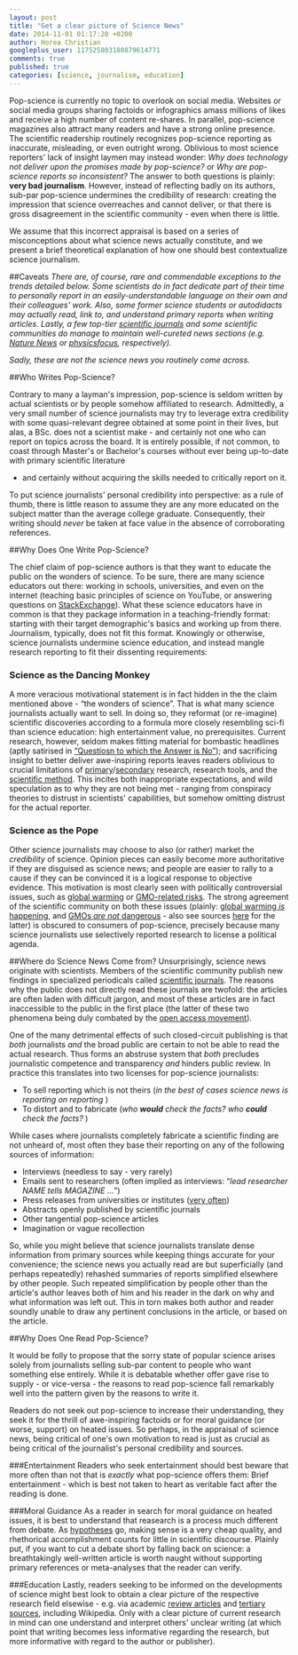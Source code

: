 ```yaml
---
layout: post
title: "Get a clear picture of Science News"
date: 2014-11-01 01:17:20 +0200
author: Horea Christian
googleplus_user: 117525803180879614771
comments: true
published: true
categories: [science, journalism, education]
---
```


Pop-science is currently no topic to overlook on social media.
Websites or social media groups sharing factoids or infographics amass millions of likes and receive a high number of content re-shares.
In parallel, pop-science magazines also attract many readers and have a strong online presence.
The scientific readership routinely recognizes pop-science reporting as inaccurate, misleading, or even outright wrong.
Oblivious to most science reporters' lack of insight laymen may instead wonder:
*Why does technology not deliver upon the promises made by pop-science?*
or *Why are pop-science reports so inconsistent?*
The answer to both questions is plainly: **very bad journalism**.
However, instead of reflecting badly on its authors, sub-par pop-science undermines the credibility of research: creating the impression that science overreaches and cannot deliver, or that there is gross disagreement in the scientific community - even when there is little.

We assume that this incorrect appraisal is based on a series of misconceptions about what science news actually constitute, and we present a brief theoretical explanation of how one should best contextualize science journalism.

<!-- more -->

##Caveats
*There are, of course, rare and commendable exceptions to the trends detailed below.
Some scientists do in fact dedicate part of their time to personally report in an easily-understandable language on their own and their colleagues' work.
Also, some former science students or autodidacts may actually read, link to, and understand primary reports when writing articles.
Lastly, a few top-tier [scientific journals](http://en.wikipedia.org/wiki/Scientific_journal) and some scientific communities do manage to maintain well-cureted news sections (e.g. [Nature News](http://www.nature.com/news) or [physicsfocus](http://physicsfocus.org/), respectively).*

*Sadly, these are not the science news you routinely come across.*

##Who Writes Pop-Science?

Contrary to many a layman's impression, pop-science is seldom written by actual scientists or by people somehow affiliated to research.
Admittedly, a very small number of science journalists may try to leverage extra credibility with some quasi-relevant degree obtained at some point in their lives, but alas, a BSc. does not a scientist make - and certainly not one who can report on topics across the board.
It is entirely possible, if not common, to coast through Master's or Bachelor's courses without ever being up-to-date with primary scientific literature
- and certainly without acquiring the skills needed to critically report on it.

To put science journalists' personal credibility into perspective: as a rule of thumb, there is little reason to assume they are any more educated on the subject matter than the average college graduate.
Consequently, their writing should *never* be taken at face value in the absence of corroborating references.

##Why Does One Write Pop-Science?

The chief claim of pop-science authors is that they want to educate the public on the wonders of science.
To be sure, there are many science educators out there:
working in schools, universities, and even on the internet (teaching basic principles of science on YouTube, or answering questions on [StackExchange](http://en.wikipedia.org/wiki/Stack_Exchange)).
What these science educators have in common is that they package information in a teaching-friendly format: starting with their target demographic's basics and working up from there.
Journalism, typically, does not fit this format.
Knowingly or otherwise, science journalists undermine science education, and instead mangle research reporting to fit their dissenting requirements:

### Science as the Dancing Monkey
A more veracious motivational statement is in fact hidden in the the claim mentioned above -
“the wonders of science”.
That is what many science journalists actually want to sell.
In doing so, they reformat (or re-imagine) scientific discoveries according to a formula more closely resembling sci-fi than science education:
high entertainment value, no prerequisites.
Current research, however, seldom makes fitting material for bombastic headlines (aptly satirised in [“Questiosn to which the Answer is No”](http://www.amazon.co.uk/Questions-Which-Answer-John-Rentoul/dp/1908739304/?_encoding=UTF8&camp=1638&creative=6742&linkCode=ur2&site-redirect=de&tag=chymeric_tutorials-21&linkId=3D7YH4GAD27FOIS7));
and sacrificing insight to better deliver awe-inspiring reports leaves readers oblivious to crucial limitations of [primary](http://en.wikipedia.org/wiki/Primary_research)/[secondary](http://en.wikipedia.org/wiki/Secondary_research) research, research tools, and the [scientific method](http://en.wikipedia.org/wiki/Scientific_method).
This incites both inappropriate expectations, and wild speculation as to why they are not being met - ranging from conspiracy theories to distrust in scientists' capabilities, but somehow omitting distrust for the actual reporter.

### Science as the Pope
Other science journalists may choose to also (or rather) market the *credibility* of science.
Opinion pieces can easily become more authoritative if they are disguised as science news; and people are easier to rally to a cause if they can be convinced it is a logical response to objective evidence.
This motivation is most clearly seen with politically controversial issues, such as [global warming](http://en.wikipedia.org/wiki/Global_warming_controversy) or [GMO-related risks](http://en.wikipedia.org/wiki/Genetically_modified_food_controversies).
The strong agreement of the scientific community on both these issues (plainly: [global warming *is* happening](http://en.wikipedia.org/wiki/Scientific_opinion_on_climate_change), and [GMOs *are not* dangerous](http://www.ncbi.nlm.nih.gov/pmc/articles/PMC2408621/) - also see sources [here](http://en.wikipedia.org/wiki/Genetically_modified_food_controversies) for the latter) is obscured to consumers of pop-science, precisely because many science journalists use selectively reported research to license a political agenda.

##Where do Science News Come from?
Unsurprisingly, science news originate with scientists.
Members of the scientific community publish new findings in specialized periodicals called [scientific journals](http://en.wikipedia.org/wiki/Scientific_journal).
The reasons why the public does not directly read these journals are twofold: the articles are often laden with difficult jargon, and most of these articles are in fact inaccessible to the public in the first place (the latter of these two phenomena being duly combated by the [open access movement](http://whoneedsaccess.org/)).

One of the many detrimental effects of such closed-circuit publishing is that *both* journalists *and* the broad public are certain to not be able to read the actual research.
Thus forms an abstruse system that *both* precludes journalistic competence and transparency *and* hinders public review.
In practice this translates into two licenses for pop-science journalists:

* To sell reporting which is not theirs (*in the best of cases science news is reporting on reporting* )
* To distort and to fabricate (*who **would** check the facts? who **could** check the facts?* )

While cases where journalists completely fabricate a scientific finding are not unheard of, most often they base their reporting on any of the following sources of information:

* Interviews (needless to say - very rarely)
* Emails sent to researchers (often implied as interviews: “*lead researcher NAME tells MAGAZINE ...*”)
* Press releases from universities or institutes ([very often](http://www.scidev.net/global/communication/editorials/press-releases-may-be-tempting-but-they-miss-the-wider-picture.html))
* Abstracts openly published by scientific journals
* Other tangential pop-science articles
* Imagination or vague recollection

So, while you might believe that science journalists translate dense information from primary sources while keeping things accurate for your convenience; the science news you actually read are but superficially (and perhaps repeatedly) rehashed summaries of reports simplified elsewhere by other people.
Such repeated simplification by people other than the article's author leaves both of him and his reader in the dark on why and what information was left out.
This in torn makes both author and reader soundly unable to draw any pertinent conclusions in the article, or based on the article.

##Why Does One Read Pop-Science?

It would be folly to propose that the sorry state of popular science arises solely from journalists selling sub-par content to people who want something else entirely.
While it is debatable whether offer gave rise to supply - or vice-versa - the reasons to read pop-science fall remarkably well into the pattern given by the reasons to write it.

Readers do not seek out pop-science to increase their understanding, they seek it for the thrill of awe-inspiring factoids or for moral guidance (or worse, support) on heated issues.
So perhaps, in the appraisal of science news, being critical of one's own motivation to read is just as crucial as being critical of the journalist's personal credibility and sources.

###Entertainment
Readers who seek entertainment should best beware that more often than not that is *exactly* what pop-science offers them:
Brief entertainment - which is best not taken to heart as veritable fact after the reading is done.

###Moral Guidance
As a reader in search for moral guidance on heated issues, it is best to understand that reasearch is a process much different from debate.
As [hypotheses](http://en.wikipedia.org/wiki/Hypothesis) go, making sense is a very cheap quality, and rhethorical accomplishment counts for little in scientific discourse.
Plainly put, if you want to cut a debate short by falling back on science: a breathtakingly well-written article is worth naught without supporting primary references or meta-analyses that the reader can verify.

###Education
Lastly, readers seeking to be informed on the developments of science might best look to obtain a clear picture of the respective research field elsewise - e.g. via academic [review articles](http://en.wikipedia.org/wiki/Review_article) and [tertiary sources](http://en.wikipedia.org/wiki/Tertiary_source), including Wikipedia.
Only with a clear picture of current research in mind can one understand and interpret others' unclear writing (at which point that writing becomes less informative regarding the research, but more informative with regard to the author or publisher).
